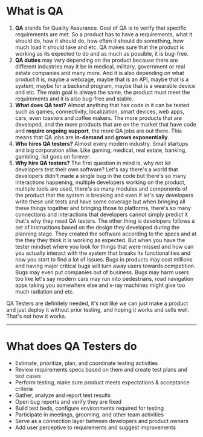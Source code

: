 # What is QA
1. **QA** stands for Quality Assurance. Goal of QA is to verify that specific requirements are met. So a product has to have a requirements, what it should do, how it should do, how often it should do something, how much load it should take and etc. QA makes sure that the product is working as its expected to do and as much as possible, it is bug-free.
2. **QA duties** may vary depending on the product because there are different industries may it be in medical, military, government or real estate companies and many more. And it is also depending on what product it is, maybe a webpage, maybe that is an API, maybe that is a system, maybe for a backend program, maybe that is a wearable device and etc. The main goal is always the same, the product must meet the requirements and it is also bug-free and stable.
3. **What does QA test?** Almost anything that has code in it can be tested such as games, connectivity, localization, smart devices, web apps, cars, even toasters and coffee makers. The more products that are developed, and the more products that are on the market that have code and **require ongoing support**, the more QA jobs are out there. This means that QA jobs are **in-demand** and **grows exponentially**. 
4. **Who hires QA testers?** Almost every modern industry. Small startups and big corporation alike. Like gaming, medical, real estate, banking, gambling, list goes on forever.
5. **Why hire QA testers?** The first question in mind is, why not let developers test their own software? Let's say there's a world that developers didn't made a single bug in the code but there's so many interactions happening, multiple developers working on the product, multiple tools are used, there's so many modules and components of the product that the system is breaking and even if let's say developers write these unit tests and have some coverage but when bringing all these things together and bringing those to platforms, there's so many connections and interactions that developers cannot simply predict it that's why they need QA testers. The other thing is developers follows a set of instructions based on the design they developed during the planning stage. They created the software according to the specs and at the they they think it is working as expected. But when you have the tester mindset where you look for things that were missed and how can you actually interact with the system that breaks its functionalities and now you start to find a lot of issues. Bugs in products may cost millions and having major critical bugs will turn away users towards competition. Bugs may even put companies out of business. Bugs may harm users too like let's say modern cars may run into pedestrians, road navigation apps taking you somewhere else and x-ray machines might give too much radiation and etc.

QA Testers are definitely needed, it's not like we can just make a product and just deploy it without prior testing, and hoping it works and sells well. That's not how it works.

---

# What does QA Testers do
- Estimate, prioritize, plan, and coordinate testing activities
- Review requirements specs based on them and create test plans and test cases
- Perform testing, make sure product meets expectations & acceptance criteria
- Gather, analyze and report test results
- Open bug reports and verify they are fixed
- Build test beds, configure environments required for testing
- Participate in meetings, grooming, and other team activities
- Serve as a connection layer between developers and product owners
- Add user perceptive to requirements and suggest improvements
